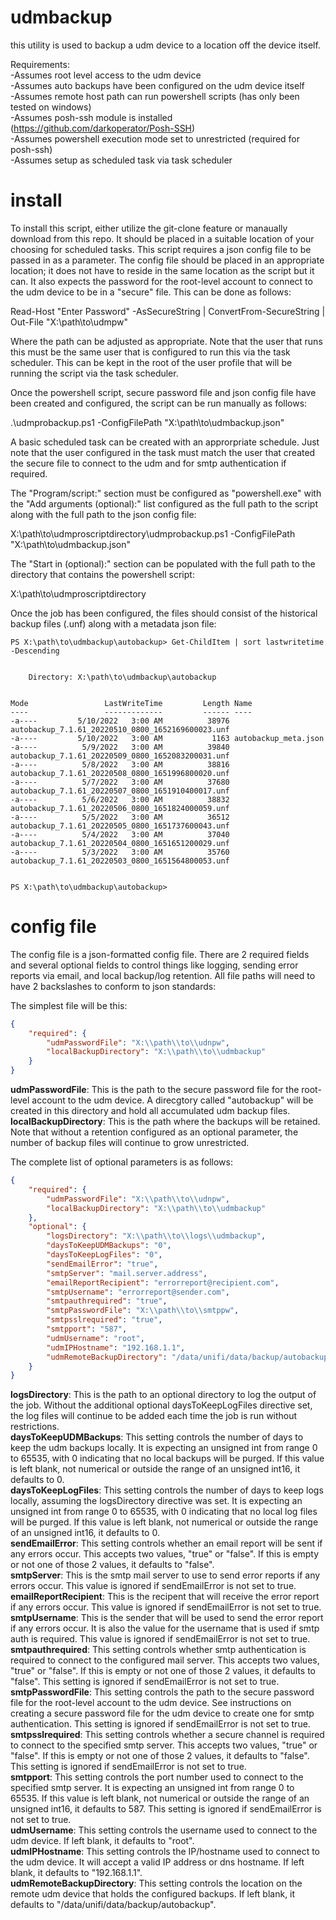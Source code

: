 # udmbackup
this utility is used to backup a udm device to a location off the device itself. 

Requirements:  
-Assumes root level access to the udm device  
-Assumes auto backups have been configured on the udm device itself  
-Assumes remote host path can run powershell scripts (has only been tested on windows)  
-Assumes posh-ssh module is installed (https://github.com/darkoperator/Posh-SSH)  
-Assumes powershell execution mode set to unrestricted (required for posh-ssh)  
-Assumes setup as scheduled task via task scheduler  

# install
To install this script, either utilize the git-clone feature or manaually download from this repo.  It should be placed in a suitable location of your choosing for scheduled tasks.  This script requires a json config file to be passed in as a parameter.  The config file should be placed in an appropriate location; it does not have to reside in the same location as the script but it can.  It also expects the password for the root-level account to connect to the udm device to be in a "secure" file.  This can be done as follows:

Read-Host "Enter Password" -AsSecureString |  ConvertFrom-SecureString | Out-File "X:\path\to\udmpw" 

Where the path can be adjusted as appropriate.  Note that the user that runs this must be the same user that is configured to run this via the task scheduler.  This can be kept in the root of the user profile that will be running the script via the task scheduler.

Once the powershell script, secure password file and json config file have been created and configured, the script can be run manually as follows:  

.\udmprobackup.ps1 -ConfigFilePath "X:\path\to\udmbackup.json"

A basic scheduled task can be created with an approrpriate schedule.  Just note that the user configured in the task must match the user that created the secure file to connect to the udm and for smtp authentication if required.  

The "Program/script:" section must be configured as "powershell.exe" with the "Add arguments (optional):" list configured as the full path to the script along with the full path to the json config file:

X:\path\to\udmproscriptdirectory\udmprobackup.ps1 -ConfigFilePath "X:\path\to\udmbackup.json"

The "Start in (optional):" section can be populated with the full path to the directory that contains the powershell script:

X:\path\to\udmproscriptdirectory

Once the job has been configured, the files should consist of the historical backup files (.unf) along with a metadata json file:

```
PS X:\path\to\udmbackup\autobackup> Get-ChildItem | sort lastwritetime -Descending


    Directory: X:\path\to\udmbackup\autobackup


Mode                 LastWriteTime         Length Name
----                 -------------         ------ ----
-a----         5/10/2022   3:00 AM          38976 autobackup_7.1.61_20220510_0800_1652169600023.unf
-a----         5/10/2022   3:00 AM           1163 autobackup_meta.json
-a----          5/9/2022   3:00 AM          39840 autobackup_7.1.61_20220509_0800_1652083200031.unf
-a----          5/8/2022   3:00 AM          38816 autobackup_7.1.61_20220508_0800_1651996800020.unf
-a----          5/7/2022   3:00 AM          37680 autobackup_7.1.61_20220507_0800_1651910400017.unf
-a----          5/6/2022   3:00 AM          38832 autobackup_7.1.61_20220506_0800_1651824000059.unf
-a----          5/5/2022   3:00 AM          36512 autobackup_7.1.61_20220505_0800_1651737600043.unf
-a----          5/4/2022   3:00 AM          37040 autobackup_7.1.61_20220504_0800_1651651200029.unf
-a----          5/3/2022   3:00 AM          35760 autobackup_7.1.61_20220503_0800_1651564800053.unf


PS X:\path\to\udmbackup\autobackup>
```

# config file
The config file is a json-formatted config file.  There are 2 required fields and several optional fields to control things like logging, sending error reports via email, and local backup/log retention.  All file paths will need to have 2 backslashes to conform to json standards:

The simplest file will be this:
```json
{
    "required": {
        "udmPasswordFile": "X:\\path\\to\\udnpw",
        "localBackupDirectory": "X:\\path\\to\\udmbackup"
    }
}
```
**udmPasswordFile**: This is the path to the secure password file for the root-level account to the udm device.  A direcgtory called "autobackup" will be created in this directory and hold all accumulated udm backup files.  
**localBackupDirectory**: This is the path where the backups will be retained.  Note that without a retention configured as an optional parameter, the number of backup files will continue to grow unrestricted.

The complete list of optional parameters is as follows:  

```json
{
    "required": {
        "udmPasswordFile": "X:\\path\\to\\udnpw",
        "localBackupDirectory": "X:\\path\\to\\udmbackup"
    },
    "optional": {
        "logsDirectory": "X:\\path\\to\\logs\\udmbackup",
        "daysToKeepUDMBackups": "0",
        "daysToKeepLogFiles": "0",
        "sendEmailError": "true",
        "smtpServer": "mail.server.address",
        "emailReportRecipient": "errorreport@recipient.com",
        "smtpUsername": "errorreport@sender.com",
        "smtpauthrequired": "true",
        "smtpPasswordFile": "X:\\path\\to\\smtppw",
        "smtpsslrequired": "true",
        "smtpport": "587",
        "udmUsername": "root",
        "udmIPHostname": "192.168.1.1",
        "udmRemoteBackupDirectory": "/data/unifi/data/backup/autobackup"
    }
}
```

**logsDirectory**: This is the path to an optional directory to log the output of the job.  Without the additional optional daysToKeepLogFiles directive set, the log files will continue to be added each time the job is run without restrictions.  
**daysToKeepUDMBackups**: This setting controls the number of days to keep the udm backups locally.  It is expecting an unsigned int from range 0 to 65535, with 0 indicating that no local backups will be purged.  If this value is left blank, not numerical or outside the range of an unsigned int16, it defaults to 0.  
**daysToKeepLogFiles**: This setting controls the number of days to keep logs locally, assuming the logsDirectory directive was set.  It is expecting an unsigned int from range 0 to 65535, with 0 indicating that no local log files will be purged.  If this value is left blank, not numerical or outside the range of an unsigned int16, it defaults to 0.  
**sendEmailError**: This setting controls whether an email report will be sent if any errors occur.  This accepts two values, "true" or "false".  If this is empty or not one of those 2 values, it defaults to "false".  
**smtpServer**: This is the smtp mail server to use to send error reports if any errors occur.  This value is ignored if sendEmailError is not set to true.  
**emailReportRecipient**: This is the recipent that will receive the error report if any errors occur.  This value is ignored if sendEmailError is not set to true.  
**smtpUsername**: This is the sender that will be used to send the error report if any errors occur.  It is also the value for the username that is used if smtp auth is required.  This value is ignored if sendEmailError is not set to true.  
**smtpauthrequired**: This setting controls whether smtp authentication is required to connect to the configured mail server.  This accepts two values, "true" or "false".  If this is empty or not one of those 2 values, it defaults to "false".  This setting is ignored if sendEmailError is not set to true.  
**smtpPasswordFile**: This setting controls the path to the secure password file for the root-level account to the udm device.  See instructions on creating a secure password file for the udm device to create one for smtp authentication.  This setting is ignored if sendEmailError is not set to true.  
**smtpsslrequired**:  This setting controls whether a secure channel is required to connect to the specified smtp server.  This accepts two values, "true" or "false".  If this is empty or not one of those 2 values, it defaults to "false".  This setting is ignored if sendEmailError is not set to true.  
**smtpport**:  This setting controls the port number used to connect to the specified smtp server.  It is expecting an unsigned int from range 0 to 65535.  If this value is left blank, not numerical or outside the range of an unsigned int16, it defaults to 587.  This setting is ignored if sendEmailError is not set to true.  
**udmUsername**:  This setting controls the username used to connect to the udm device.  If left blank, it defaults to "root".  
**udmIPHostname**:  This setting controls the IP/hostname used to connect to the udm device.  It will accept a valid IP address or dns hostname.  If left blank, it defaults to "192.168.1.1".  
**udmRemoteBackupDirectory**:  This setting controls the location on the remote udm device that holds the configured backups.  If left blank, it defaults to "/data/unifi/data/backup/autobackup".  